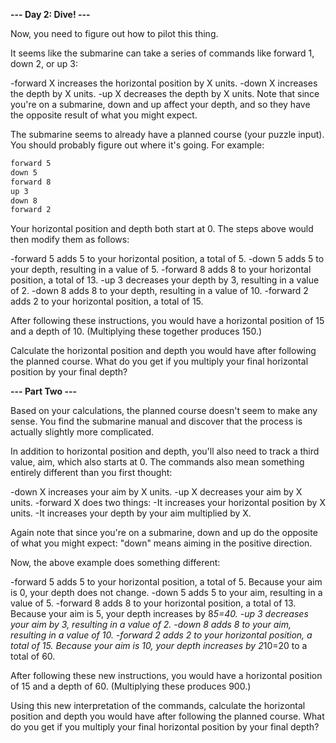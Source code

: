 __--- Day 2: Dive! ---__

Now, you need to figure out how to pilot this thing.

It seems like the submarine can take a series of commands like forward 1, down 2, or up 3:

-forward X increases the horizontal position by X units.
-down X increases the depth by X units.
-up X decreases the depth by X units.
Note that since you're on a submarine, down and up affect your depth, and so they have the opposite result of what you might expect.

The submarine seems to already have a planned course (your puzzle input). You should probably figure out where it's going. For example:

```html
forward 5
down 5
forward 8
up 3
down 8
forward 2
```

Your horizontal position and depth both start at 0. The steps above would then modify them as follows:

-forward 5 adds 5 to your horizontal position, a total of 5.
-down 5 adds 5 to your depth, resulting in a value of 5.
-forward 8 adds 8 to your horizontal position, a total of 13.
-up 3 decreases your depth by 3, resulting in a value of 2.
-down 8 adds 8 to your depth, resulting in a value of 10.
-forward 2 adds 2 to your horizontal position, a total of 15.

After following these instructions, you would have a horizontal position of 15 and a depth of 10. (Multiplying these together produces 150.)

Calculate the horizontal position and depth you would have after following the planned course. What do you get if you multiply your final horizontal position by your final depth?

__--- Part Two ---__

Based on your calculations, the planned course doesn't seem to make any sense. You find the submarine manual and discover that the process is actually slightly more complicated.

In addition to horizontal position and depth, you'll also need to track a third value, aim, which also starts at 0. The commands also mean something entirely different than you first thought:

-down X increases your aim by X units.
-up X decreases your aim by X units.
-forward X does two things:
    -It increases your horizontal position by X units.
    -It increases your depth by your aim multiplied by X.

Again note that since you're on a submarine, down and up do the opposite of what you might expect: "down" means aiming in the positive direction.

Now, the above example does something different:

-forward 5 adds 5 to your horizontal position, a total of 5. Because your aim is 0, your depth does not change.
-down 5 adds 5 to your aim, resulting in a value of 5.
-forward 8 adds 8 to your horizontal position, a total of 13. Because your aim is 5, your depth increases by 8*5=40.
-up 3 decreases your aim by 3, resulting in a value of 2.
-down 8 adds 8 to your aim, resulting in a value of 10.
-forward 2 adds 2 to your horizontal position, a total of 15. Because your aim is 10, your depth increases by 2*10=20 to a total of 60.

After following these new instructions, you would have a horizontal position of 15 and a depth of 60. (Multiplying these produces 900.)

Using this new interpretation of the commands, calculate the horizontal position and depth you would have after following the planned course. What do you get if you multiply your final horizontal position by your final depth?
